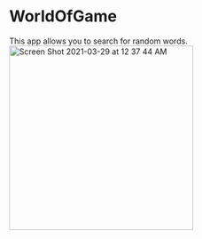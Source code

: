 # WorldOfGame
This app allows you to search for random words.
<img width="332" alt="Screen Shot 2021-03-29 at 12 37 44 AM" src="https://user-images.githubusercontent.com/16002439/112792968-1a2e2980-906d-11eb-845e-6b7f5b9e40db.png">

